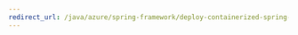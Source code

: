 ```yaml
---
redirect_url: /java/azure/spring-framework/deploy-containerized-spring-boot-java-app-with-maven-plugin
---
```

